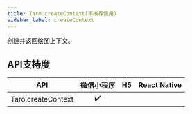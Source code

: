 ```yaml
---
title: Taro.createContext(不推荐使用)
sidebar_label: createContext
---
```



创建并返回绘图上下文。

## API支持度

| API | 微信小程序 | H5 | React Native |
| :-: | :-: | :-: | :-: |
| Taro.createContext | ✔️ |  |  |
